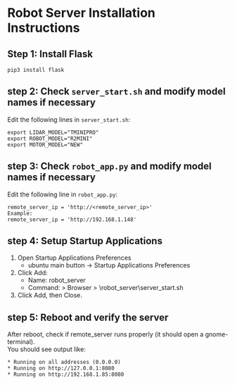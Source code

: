 # Robot Server Installation Instructions

## Step 1: Install Flask
`pip3 install flask`

## step 2: Check `server_start.sh` and modify model names if necessary
Edit the following lines in `server_start.sh`:
```
export LIDAR_MODEL="TMINIPRO"
export ROBOT_MODEL="R2MINI"
export MOTOR_MODEL="NEW"
```

## step 3: Check `robot_app.py` and modify model names if necessary
Edit the following line in `robot_app.py`:
```
remote_server_ip = 'http://<remote_server_ip>'
Example:
remote_server_ip = 'http://192.168.1.148'
```

## step 4: Setup Startup Applications
1. Open Startup Applications Preferences
    - ubuntu main button -> Startup Applications Preferences
2. Click Add:
    - Name: robot_server
    - Command: > Browser > \robot_server\server_start.sh
3. Click Add, then Close.

## step 5: Reboot and verify the server
After reboot, check if remote_server runs properly (it should open a gnome-terminal).  
You should see output like:
```
* Running on all addresses (0.0.0.0)
* Running on http://127.0.0.1:8080
* Running on http://192.168.1.85:8080
```
